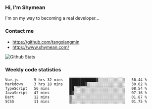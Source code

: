 ### Hi, I'm Shymean

I'm on my way to becoming a real developer...

### Contact me

- <https://github.com/tangxiangmin>
- <https://www.shymean.com/>

![Github Stats](https://github-readme-stats.vercel.app/api?username=tangxiangmin&show_icons=true&theme=dark)


###  Weekly code statistics

<!--START_SECTION:waka-->

```text
Vue.js       5 hrs 32 mins   ████████████▓░░░░░░░░░░░░   50.44 %
Markdown     3 hrs 18 mins   ███████▓░░░░░░░░░░░░░░░░░   30.02 %
TypeScript   56 mins         ██░░░░░░░░░░░░░░░░░░░░░░░   08.54 %
JavaScript   47 mins         █▓░░░░░░░░░░░░░░░░░░░░░░░   07.16 %
Dart         12 mins         ▒░░░░░░░░░░░░░░░░░░░░░░░░   01.87 %
SCSS         11 mins         ▒░░░░░░░░░░░░░░░░░░░░░░░░   01.75 %
```

<!--END_SECTION:waka-->